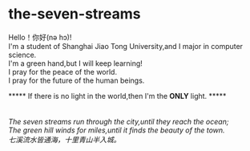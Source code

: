 # the-seven-streams
Hello！你好(nə hɔ)!\
I'm a student of Shanghai Jiao Tong University,and I major in computer science.\
I'm a green hand,but I will keep learning!\
I pray for the peace of the world.\
I pray for the future of the human beings.

***** If there is no light in the world,then I'm the **ONLY** light. *****\
\
\
*The seven streams run through the city,until they reach the ocean;*\
*The green hill winds for miles,until it finds the beauty of the town.*\
*七溪流水皆通海，十里青山半入城。*
